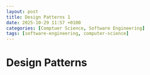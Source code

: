 ```yaml
---
layout: post
title: Design Patterns 1
date: 2025-10-29 11:57 +0100
categories: [Comptuer Science, Software Engineering]
tags: [software-engineering, computer-science]
---
```


# Design Patterns